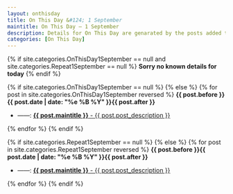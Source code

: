 ```yaml
---
layout: onthisday
title: On This Day &#124; 1 September
maintitle: On This Day — 1 September
description: Details for On This Day are genarated by the posts added to the website so the content is subject to changes/updates over time.
categories: [On This Day]
---
```


{% if site.categories.OnThisDay1September == null and site.categories.Repeat1September == null %}
<strong>Sorry no known details for today</strong>
{% endif %}

{% if site.categories.OnThisDay1September == null %}
{% else %}
{% for post in site.categories.OnThisDay1September reversed %}
<strong>{{ post.before }}{{ post.date | date: "%e %B %Y" }}{{ post.after }}</strong>
<ul>
<li> ——: <a href="{{ post.url }}"><strong>{{ post.maintitle }}</strong> - {{ post.post_description }}</a></li>
</ul>
{% endfor %}
{% endif %}

{% if site.categories.Repeat1September == null %}
{% else %}
{% for post in site.categories.Repeat1September reversed %}
<strong>{{ post.before }}{{ post.date | date: "%e %B %Y" }}{{ post.after }}</strong>
<ul>
<li> ——: <a href="{{ post.url }}"><strong>{{ post.maintitle }}</strong> - {{ post.post_description }}</a></li>
</ul>
{% endfor %}
{% endif %}
